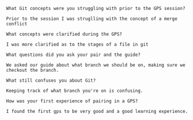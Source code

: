 
    What Git concepts were you struggling with prior to the GPS session?

    Prior to the session I was struglling with the concept of a merge conflict

    What concepts were clarified during the GPS?

    I was more clarified as to the stages of a file in git

    What questions did you ask your pair and the guide?

    We asked our guide about what branch we should be on, making sure we checkout the branch.

    What still confuses you about Git?

    Keeping track of what branch you're on is confusing.

    How was your first experience of pairing in a GPS?

    I found the first gps to be very good and a good learning experience.
